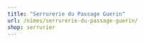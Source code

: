 ```yaml
---
title: "Serrurerie du Passage Guerin"
url: /nimes/serrurerie-du-passage-guerin/
shop: serrurier
---
```

